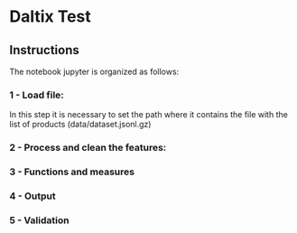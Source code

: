 # Daltix Test

## Instructions

The notebook jupyter is organized as follows:

### 1 - Load file: 
In this step it is necessary to set the path where it contains the file with the list of products (data/dataset.jsonl.gz)
### 2 - Process and clean the features:
### 3 - Functions and measures
### 4 - Output
### 5 - Validation

 
